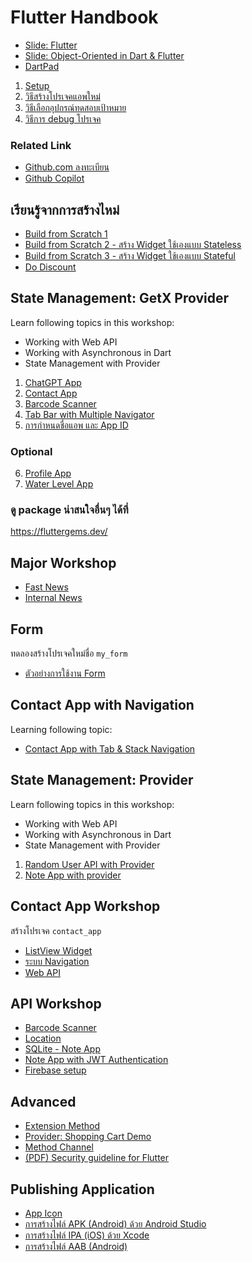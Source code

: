 
# Flutter Handbook

- [Slide: Flutter](https://nextflowth-my.sharepoint.com/:b:/g/personal/teerasej_nextflowth_onmicrosoft_com/Effrugg78M5HtpnycBxwJaABTiGnUuZMSEFrBcXGdpj_DA?e=dprgnC)
- [Slide: Object-Oriented in Dart & Flutter](https://nextflowth-my.sharepoint.com/:b:/g/personal/teerasej_nextflowth_onmicrosoft_com/EbnWPj_mVrVBtmtrgI_7DkcBH7MSRD9i6Egg54GSLIs-Qw?e=i88sed)
- [DartPad](https://dartpad.dev/?)

1. [Setup](contents/setup.md)
2. [วิธีสร้างโปรเจคแอพใหม่](contents/run-and-debug-app.md)
3. [วิธีเลือกอุปกรณ์ทดสอบเป้าหมาย](contents/select-target-device.md)
4. [วิธีการ debug โปรเจค](contents/debug-app.md)

### Related Link

- [Github.com ลงทะเบียน](https://github.com/signup)
- [Github Copilot](https://github.com/features/copilot)

## เรียนรู้จากการสร้างไหม่

- [Build from Scratch 1](contents/scratch-1.md)
- [Build from Scratch 2 - สร้าง Widget ใช้เองแบบ Stateless](contents/scratch-2.md)
- [Build from Scratch 3 - สร้าง Widget ใช้เองแบบ Stateful](contents/scratch-3.md)
- [Do Discount](contents/do-discount.md)


## State Management: GetX Provider

Learn following topics in this workshop: 
- Working with Web API
- Working with Asynchronous in Dart
- State Management with Provider


1. [ChatGPT App](contents/provider-getx/chatgpt-app/readme.md)
2. [Contact App](contents/provider-getx/contact-app/readme.md)
3. [Barcode Scanner](contents/provider-getx/barcode-scanner/readme.md)
4. [Tab Bar with Multiple Navigator](contents/provider-getx/tab-bar-with-multiple-navigator/readme.md)
5. [การกำหนดชื่อแอพ และ App ID](contents/fast-news/18-app-name-app-id.md)

### Optional

6. [Profile App](contents/provider-getx/web-api/readme.md)
7. [Water Level App](contents/provider-getx/water-level-app/readme.md)

### ดู package น่าสนใจอื่นๆ ได้ที่ 

https://fluttergems.dev/


## Major Workshop

- [Fast News](contents/fast-news/README.md)
- [Internal News](contents/internal-news/README.md)

## Form

ทดลองสร้างโปรเจคใหม่ชื่อ `my_form`

- [ตัวอย่างการใช้งาน Form](https://gist.github.com/teerasej/0fd547cb486871b4a4e5e16f0544ef49)

## Contact App with Navigation

Learning following topic:

- [Contact App with Tab & Stack Navigation](contents/navigation-1/readme.md)

## State Management: Provider

Learn following topics in this workshop: 
- Working with Web API
- Working with Asynchronous in Dart
- State Management with Provider

1. [Random User API with Provider](contents/random_user_with_provider/README.md)
2. [Note App with provider](https://github.com/teerasej/oppo_my_note/tree/complete-provider)


## Contact App Workshop

สร้างโปรเจค `contact_app`

- [ListView Widget](contents/listview.md)
- [ระบบ Navigation](contents/navigation.md)
- [Web API](contents/web-api.md)


## API Workshop

- [Barcode Scanner ](contents/barcode-scanner/readme.md)
- [Location](contents/geolocation/readme.md)
- [SQLite - Note App](contents/sqlite-note-app/readme.md)
- [Note App with JWT Authentication](contents/web-api-auth/readme.md)
- [Firebase setup](contents/firebase-firestore/README.md)

## Advanced 

- [Extension Method](contents/extension-method/README.md)
- [Provider: Shopping Cart Demo](contents/shopping-cart/README.md)
- [Method Channel](contents/method-channel/README.md)
- [(PDF) Security guideline for Flutter](https://github.com/teerasej/flutter-handbook/blob/master/contents/Security-guideline-in-Flutter-application.pdf)

## Publishing Application 

- [App Icon](contents/app-icon.md)
- [การสร้างไฟล์ APK (Android) ด้วย Android Studio](contents/build-apk.md)
- [การสร้างไฟล์ IPA (iOS) ด้วย Xcode](contents/build-ipa.md)
- [การสร้างไฟล์ AAB (Android)](https://nextflow.in.th/2019/flutter-publish-aab-and-apk-file-for-android-thai/)
